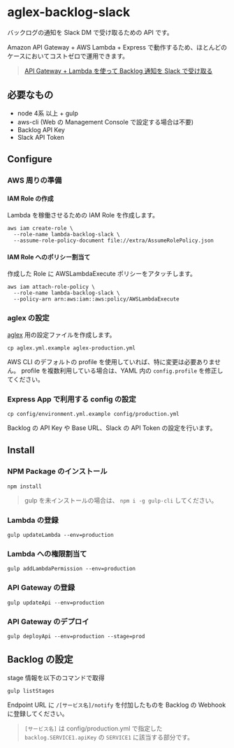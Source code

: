 # aglex-backlog-slack

バックログの通知を Slack DM で受け取るための API です。

Amazon API Gateway + AWS Lambda + Express で動作するため、ほとんどのケースにおいてコストゼロで運用できます。

> [API Gateway + Lambda を使って Backlog 通知を Slack で受け取る](http://qiita.com/u-minor/items/57e68dd183925b3e6897)

## 必要なもの

- node 4系 以上 + gulp
- aws-cli (Web の Management Console で設定する場合は不要)
- Backlog API Key
- Slack API Token

## Configure

### AWS 周りの準備

#### IAM Role の作成

Lambda を稼働させるための IAM Role を作成します。

```
aws iam create-role \
  --role-name lambda-backlog-slack \
  --assume-role-policy-document file://extra/AssumeRolePolicy.json
```

#### IAM Role へのポリシー割当て

作成した Role に AWSLambdaExecute ポリシーをアタッチします。

```
aws iam attach-role-policy \
  --role-name lambda-backlog-slack \
  --policy-arn arn:aws:iam::aws:policy/AWSLambdaExecute
```

### aglex の設定

[aglex](https://www.npmjs.com/package/aglex) 用の設定ファイルを作成します。

```
cp aglex.yml.example aglex-production.yml
```

AWS CLI のデフォルトの profile を使用していれば、特に変更は必要ありません。
profile を複数利用している場合は、YAML 内の `config.profile` を修正してください。

### Express App で利用する config の設定

```
cp config/environment.yml.example config/production.yml
```

Backlog の API Key や Base URL、Slack の API Token の設定を行います。

## Install

### NPM Package のインストール

```
npm install
```

> gulp を未インストールの場合は、 `npm i -g gulp-cli` してください。

### Lambda の登録

```
gulp updateLambda --env=production
```

### Lambda への権限割当て

```
gulp addLambdaPermission --env=production
```

### API Gateway の登録

```
gulp updateApi --env=production
```

### API Gateway のデプロイ

```
gulp deployApi --env=production --stage=prod
```

## Backlog の設定

stage 情報を以下のコマンドで取得

```
gulp listStages
```

Endpoint URL に `/[サービス名]/notify` を付加したものを Backlog の Webhook に登録してください。

> `[サービス名]` は config/production.yml で指定した `backlog.SERVICE1.apiKey` の `SERVICE1` に該当する部分です。
